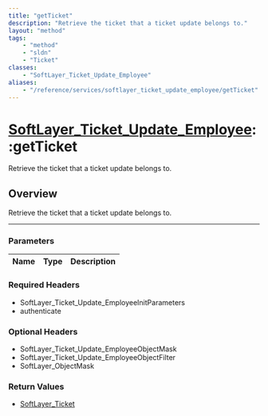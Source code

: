 ```yaml
---
title: "getTicket"
description: "Retrieve the ticket that a ticket update belongs to."
layout: "method"
tags:
    - "method"
    - "sldn"
    - "Ticket"
classes:
    - "SoftLayer_Ticket_Update_Employee"
aliases:
    - "/reference/services/softlayer_ticket_update_employee/getTicket"
---
```

# [SoftLayer_Ticket_Update_Employee](/reference/services/SoftLayer_Ticket_Update_Employee)::getTicket

Retrieve the ticket that a ticket update belongs to.


## Overview 
Retrieve the ticket that a ticket update belongs to.

-----

### Parameters 
|Name | Type | Description |
| --- | --- | --- |


### Required Headers
* SoftLayer_Ticket_Update_EmployeeInitParameters
* authenticate


### Optional Headers
* SoftLayer_Ticket_Update_EmployeeObjectMask
* SoftLayer_Ticket_Update_EmployeeObjectFilter
* SoftLayer_ObjectMask

### Return Values
* <a href='/reference/datatypes/SoftLayer_Ticket'>SoftLayer_Ticket </a>




